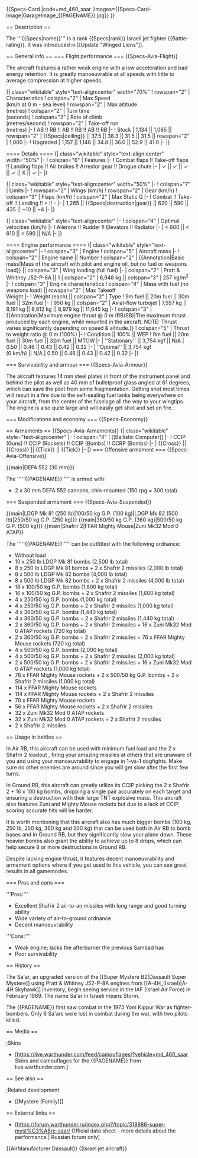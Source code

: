 {{Specs-Card
|code=md_460_saar
|images={{Specs-Card-Image|GarageImage_{{PAGENAME}}.jpg}}
}}

== Description ==
<!-- ''In the description, the first part should be about the history of and the creation and combat usage of the aircraft, as well as its key features. In the second part, tell the reader about the aircraft in the game. Insert a screenshot of the vehicle, so that if the novice player does not remember the vehicle by name, he will immediately understand what kind of vehicle the article is talking about.'' -->
The '''{{Specs|name}}''' is a rank {{Specs|rank}} Israeli jet fighter {{Battle-rating}}. It was introduced in [[Update "Winged Lions"]].

== General info ==
=== Flight performance ===
{{Specs-Avia-Flight}}
<!-- ''Describe how the aircraft behaves in the air. Speed, manoeuvrability, acceleration and allowable loads - these are the most important characteristics of the vehicle.'' -->
The aircraft features a rather weak engine with a low acceleration and bad energy retention. It is greatly manoeuvrable at all speeds with little to average compression at higher speeds.

{| class="wikitable" style="text-align:center" width="70%"
! rowspan="2" | Characteristics
! colspan="2" | Max Speed<br>(km/h at 0 m - sea level)
! rowspan="2" | Max altitude<br>(metres)
! colspan="2" | Turn time<br>(seconds)
! colspan="2" | Rate of climb<br>(metres/second)
! rowspan="2" | Take-off run<br>(metres)
|-
! AB !! RB !! AB !! RB !! AB !! RB
|-
! Stock
| 1,134 || 1,085 || rowspan="2" | {{Specs|ceiling}} || 37.5 || 38.3 || 31.5 || 31.5 || rowspan="2" | 1,000
|-
! Upgraded
| 1,157 || 1,148 || 34.8 || 36.0 || 52.9 || 41.0
|-
|}

==== Details ====
{| class="wikitable" style="text-align:center" width="50%"
|-
! colspan="6" | Features
|-
! Combat flaps !! Take-off flaps !! Landing flaps !! Air brakes !! Arrestor gear !! Drogue chute
|-
| ✓ || ✓ || ✓ || ✓ || X || ✓     <!-- ✓ -->
|-
|}

{| class="wikitable" style="text-align:center" width="50%"
|-
! colspan="7" | Limits
|-
! rowspan="2" | Wings (km/h)
! rowspan="2" | Gear (km/h)
! colspan="3" | Flaps (km/h)
! colspan="2" | Max Static G
|-
! Combat !! Take-off !! Landing !! + !! -
|-
| 1,265 <!-- {{Specs|destruction|body}} --> || {{Specs|destruction|gear}} || 620 || 590 || 435 || ~10 || ~4
|-
|}

{| class="wikitable" style="text-align:center"
|-
! colspan="4" | Optimal velocities (km/h)
|-
! Ailerons !! Rudder !! Elevators !! Radiator
|-
| < 600 || < 610 || < 590 || N/A
|-
|}

==== Engine performance ====
{| class="wikitable" style="text-align:center"
|-
! colspan="3" | Engine
! colspan="5" | Aircraft mass
|-
! colspan="2" | Engine name || Number
! colspan="2" | {{Annotation|Basic mass|Mass of the aircraft with pilot and engine oil, but no fuel or weapons load}} || colspan="3" | Wing loading (full fuel)
|-
| colspan="2" | Pratt & Whitney J52-P-8A || 1
| colspan="2" | 6,948 kg || colspan="3" | 257 kg/m<sup>2</sup>
|-
! colspan="3" | Engine characteristics
! colspan="4" | Mass with fuel (no weapons load) || rowspan="2" | Max Takeoff<br>Weight
|-
! Weight (each) || colspan="2" | Type
! 9m fuel || 20m fuel || 30m fuel || 32m fuel
|-
| 950 kg || colspan="2" | Axial-flow turbojet
| 7,557 kg || 8,191 kg || 8,812 kg || 8,979 kg || 11,645 kg
|-
! colspan="3" | {{Annotation|Maximum engine thrust @ 0 m (RB/SB)|The maximum thrust produced by each engine, while mounted in the aircraft. NOTE: Thrust varies significantly depending on speed & altitude.}}
! colspan="5" | Thrust to weight ratio @ 0 m (100%)
|-
! Condition || 100% || WEP
! 9m fuel || 20m fuel || 30m fuel || 32m fuel || MTOW
|-
| ''Stationary'' || 3,754 kgf || N/A
| 0.50 || 0.46 || 0.43 || 0.42 || 0.32
|-
| ''Optimal'' || 3,754 kgf<br>(0 km/h) || N/A
| 0.50 || 0.46 || 0.43 || 0.42 || 0.32
|-
|}

=== Survivability and armour ===
{{Specs-Avia-Armour}}
<!-- ''Examine the survivability of the aircraft. Note how vulnerable the structure is and how secure the pilot is, whether the fuel tanks are armoured, etc. Describe the armour, if there is any, and also mention the vulnerability of other critical aircraft systems.'' -->
The aircraft features 14 mm steel plates in front of the instrument panel and behind the pilot as well as 40 mm of bulletproof glass angled at 61 degrees, which can save the pilot from some fragmentation. Getting shot most times will result in a fire due to the self-sealing fuel tanks being everywhere on your aircraft, from the center of the fuselage all the way to your wingtips. The engine is also quite large and will easily get shot and set on fire.

=== Modifications and economy ===
{{Specs-Economy}}

== Armaments ==
{{Specs-Avia-Armaments}}
{| class="wikitable" style="text-align:center"
|-
! colspan="4" | [[Ballistic Computer]]
|-
! CCIP (Guns) !! CCIP (Rockets) !! CCIP (Bombs) !! CCRP (Bombs)
|-
| {{Cross}} || {{Cross}} || {{Tick}} || {{Tick}}
|-
|}
=== Offensive armament ===
{{Specs-Avia-Offensive}}
<!-- ''Describe the offensive armament of the aircraft, if any. Describe how effective the cannons and machine guns are in a battle, and also what belts or drums are better to use. If there is no offensive weaponry, delete this subsection.'' -->
{{main|DEFA 552 (30 mm)}}

The '''''{{PAGENAME}}''''' is armed with:

* 2 x 30 mm DEFA 552 cannons, chin-mounted (150 rpg = 300 total)

=== Suspended armament ===
{{Specs-Avia-Suspended}}
<!-- ''Describe the aircraft's suspended armament: additional cannons under the wings, bombs, rockets and torpedoes. This section is especially important for bombers and attackers. If there is no suspended weaponry remove this subsection.'' -->
{{main|LDGP Mk 81 (250 lb)|100/50 kg G.P. (100 kg)|LDGP Mk 82 (500 lb)|250/50 kg G.P. (250 kg)}}
{{main|360/50 kg G.P. (360 kg)|500/50 kg G.P. (500 kg)}}
{{main|Shafrir 2|FFAR Mighty Mouse|Zuni Mk32 Mod 0 ATAP}}

The '''''{{PAGENAME}}''''' can be outfitted with the following ordnance:

* Without load
* 10 x 250 lb LDGP Mk 81 bombs (2,500 lb total)
* 8 x 250 lb LDGP Mk 81 bombs + 2 x Shafrir 2 missiles (2,000 lb total)
* 8 x 500 lb LDGP Mk 82 bombs (4,000 lb total)
* 8 x 500 lb LDGP Mk 82 bombs + 2 x Shafrir 2 missiles (4,000 lb total)
* 18 x 100/50 kg G.P. bombs (1,800 kg total)
* 16 x 100/50 kg G.P. bombs + 2 x Shafrir 2 missiles (1,600 kg total)
* 4 x 250/50 kg G.P. bombs (1,000 kg total)
* 4 x 250/50 kg G.P. bombs + 2 x Shafrir 2 missiles (1,000 kg total)
* 4 x 360/50 kg G.P. bombs (1,440 kg total)
* 4 x 360/50 kg G.P. bombs + 2 x Shafrir 2 missiles (1,440 kg total)
* 2 x 360/50 kg G.P. bombs + 2 x Shafrir 2 missiles + 16 x Zuni Mk32 Mod 0 ATAP rockets (720 kg total)
* 2 x 360/50 kg G.P. bombs + 2 x Shafrir 2 missiles + 76 x FFAR Mighty Mouse rockets (720 kg total)
* 4 x 500/50 kg G.P. bombs (2,000 kg total)
* 4 x 500/50 kg G.P. bombs + 2 x Shafrir 2 missiles (2,000 kg total)
* 2 x 500/50 kg G.P. bombs + 2 x Shafrir 2 missiles + 16 x Zuni Mk32 Mod 0 ATAP rockets (1,000 kg total)
* 76 x FFAR Mighty Mouse rockets + 2 x 500/50 kg G.P. bombs + 2 x Shafrir 2 missiles (1,000 kg total)
* 114 x FFAR Mighty Mouse rockets
* 114 x FFAR Mighty Mouse rockets + 2 x Shafrir 2 missiles
* 70 x FFAR Mighty Mouse rockets
* 56 x FFAR Mighty Mouse rockets + 2 x Shafrir 2 missiles
* 32 x Zuni Mk32 Mod 0 ATAP rockets
* 32 x Zuni Mk32 Mod 0 ATAP rockets + 2 x Shafrir 2 missiles
* 2 x Shafrir 2 missiles

== Usage in battles ==
<!-- ''Describe the tactics of playing in the aircraft, the features of using aircraft in a team and advice on tactics. Refrain from creating a "guide" - do not impose a single point of view, but instead, give the reader food for thought. Examine the most dangerous enemies and give recommendations on fighting them. If necessary, note the specifics of the game in different modes (AB, RB, SB).'' -->
In Air RB, this aircraft can be used with minimum fuel load and the 2 x Shafrir 2 loadout , firing your amazing missiles at others that are unaware of you and using your manoeuvrability to engage in 1-vs-1 dogfights. Make sure no other enemies are around since you will get slow after the first few turns.

In Ground RB, this aircraft can greatly utilize its CCIP picking the 2 x Shafrir 2 + 16 x 100 kg bombs, dropping a single pair accurately on each target and ensuring a destruction with their large TNT explosive mass. This aircraft also features Zuni and Mighty Mouse rockets but due to a lack of CCIP, scoring accurate hits will be harder.

It is worth mentioning that this aircraft also has much bigger bombs (100 kg, 250 lb, 250 kg, 360 kg and 500 kg) that can be used both in Air RB to bomb bases and in Ground RB, but they significantly slow your plane down. These heavier bombs also grant the ability to achieve up to 8 drops, which can help secure 8 or more destructions in Ground RB.

Despite lacking engine thrust, it features decent manoeuvrability and armament options where if you get used to this vehicle, you can see great results in all gamemodes.

=== Pros and cons ===
<!-- ''Summarise and briefly evaluate the vehicle in terms of its characteristics and combat effectiveness. Mark its pros and cons in the bulleted list. Try not to use more than 6 points for each of the characteristics. Avoid using categorical definitions such as "bad", "good" and the like - use substitutions with softer forms such as "inadequate" and "effective".'' -->

'''Pros:'''

* Excellent Shafrir 2 air-to-air missiles with long range and good turning ability
* Wide variety of air-to-ground ordnance
* Decent manoeuvrability

'''Cons:'''

* Weak engine; lacks the afterburner the previous Sambad has
* Poor survivability

== History ==
<!-- ''Describe the history of the creation and combat usage of the aircraft in more detail than in the introduction. If the historical reference turns out to be too long, take it to a separate article, taking a link to the article about the vehicle and adding a block "/History" (example: <nowiki>https://wiki.warthunder.com/(Vehicle-name)/History</nowiki>) and add a link to it here using the <code>main</code> template. Be sure to reference text and sources by using <code><nowiki><ref></ref></nowiki></code>, as well as adding them at the end of the article with <code><nowiki><references /></nowiki></code>. This section may also include the vehicle's dev blog entry (if applicable) and the in-game encyclopedia description (under <code><nowiki>=== In-game description ===</nowiki></code>, also if applicable).'' -->
The Sa'ar, an upgraded version of the [[Super Mystere B2|Dassault Super Mystere]] using Pratt & Whitney J52-P-8A engines from [[A-4H_(Israel)|A-4H Skyhawk]] inventory, begin seeing service in the IAF (Israel Air Force) in February 1969. The name Sa'ar in Israeli means Storm.

The {{PAGENAME}} first saw combat in the 1973 Yom Kippur War as fighter-bombers. Only 6 Sa'ars were lost in combat during the war, with two pilots killed.

== Media ==
<!-- ''Excellent additions to the article would be video guides, screenshots from the game, and photos.'' -->

;Skins
* [https://live.warthunder.com/feed/camouflages/?vehicle=md_460_saar Skins and camouflages for the {{PAGENAME}} from live.warthunder.com.]

== See also ==
<!-- ''Links to the articles on the War Thunder Wiki that you think will be useful for the reader, for example:''
* ''reference to the series of the aircraft;''
* ''links to approximate analogues of other nations and research trees.'' -->

;Related development

* [[Mystere (Family)]]

== External links ==
<!-- ''Paste links to sources and external resources, such as:''
* ''topic on the official game forum;''
* ''other literature.'' -->

* [https://forum.warthunder.ru/index.php?/topic/318986-super-myst%C3%A8re-saar/ Official data sheet - more details about the performance | Russian forum only]

{{AirManufacturer Dassault}}
{{Israel jet aircraft}}